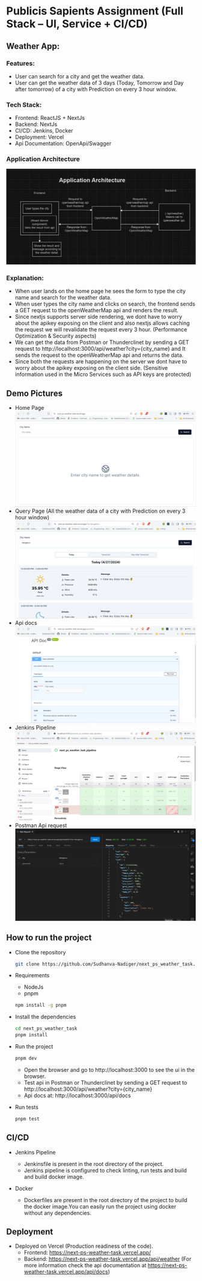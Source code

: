 # Publicis Sapients Assignment (Full Stack – UI, Service + CI/CD)

## Weather App:

### Features:
- User can search for a city and get the weather data.
- User can get the weather data of 3 days (Today, Tomorrow and Day after tomorrow) of a city with Prediction on every 3 hour window.

### Tech Stack:
- Frontend: ReactJS + NextJs
- Backend: NextJs
- CI/CD: Jenkins, Docker
- Deployment: Vercel
- Api Documentation: OpenApi/Swagger

### Application Architecture
<img src='./public/appArchitecture.png' />

### Explanation: 
- When user lands on the home page he sees the form to type the city name and search for the weather data.
- When user types the city name and clicks on search, the frontend sends a GET request to the openWeatherMap api and renders the result.
- Since nextjs supports server side rendering, we dont have to worry about the apikey exposing on the client and also nextjs allows caching the request we will revalidate the request every 3 hour. (Performance Optimization & Security aspects)
- We can get the data from Postman or Thunderclinet by sending a GET request to http://localhost:3000/api/weather?city={city_name} and It sends the request to the openWeatherMap api and returns the data.
- Since both the requests are happening on the server we dont have to worry about the apikey exposing on the client side. (Sensitive information used in the Micro Services such as API keys are protected)

## Demo Pictures
- Home Page
    <img src='./public/ui0.png' />
- Query Page (All the weather data of a city with Prediction on every 3 hour window)
    <img src='./public/ui1.png' />
- Api docs
    <img src='./public/apidocsui.png' />
- Jenkins Pipeline
    <img src='./public/jenkinspipelinedemo.png' />
- Postman Api request
    <img src='./public/postmandemo.png' />

## How to run the project
- Clone the repository
    ```bash
    git clone https://github.com/Sudhanva-Nadiger/next_ps_weather_task.git
    ```
- Requirements
    - NodeJs
    - pnpm
    ```bash
    npm install -g pnpm
    ```

- Install the dependencies
    ```bash
    cd next_ps_weather_task
    pnpm install
    ```
- Run the project
    ```bash
    pnpm dev
    ```
    - Open the browser and go to http://localhost:3000 to see the ui in the browser.
    - Test api in Postman or Thunderclinet by sending a GET request to http://localhost:3000/api/weather?city={city_name}
    - Api docs at: http://localhost:3000/api/docs

- Run tests
    ```bash
    pnpm test
    ```

## CI/CD
- Jenkins Pipeline
    - Jenkinsfile is present in the root directory of the project.
    - Jenkins pipeline is configured to check linting, run tests and build and build docker image.

- Docker
    - Dockerfiles are present in the root directory of the project to build the docker image.You can easily run the project using docker without any dependencies.

## Deployment
- Deployed on Vercel (Production readiness of the code).
    - Frontend: https://next-ps-weather-task.vercel.app/
    - Backend: https://next-ps-weather-task.vercel.app/api/weather (For more information check the api documentation at https://next-ps-weather-task.vercel.app/api/docs)
